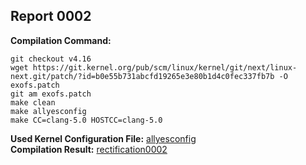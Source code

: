 ## Report 0002 #  
**Compilation Command:** 
```
git checkout v4.16  
wget https://git.kernel.org/pub/scm/linux/kernel/git/next/linux-next.git/patch/?id=b0e55b731abcfd19265e3e80b1d4c0fec337fb7b -O exofs.patch  
git am exofs.patch  
make clean  
make allyesconfig  
make CC=clang-5.0 HOSTCC=clang-5.0  
```
**Used Kernel Configuration File:** [allyesconfig](../../../config-files/v4.16/allyesconfig)  
**Compilation Result:** [rectification0002](../../../rectification-reports/rectification0002.md)  

